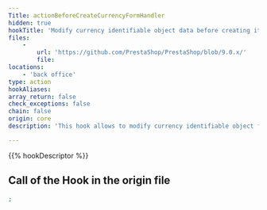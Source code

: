 ```yaml
---
Title: actionBeforeCreateCurrencyFormHandler
hidden: true
hookTitle: 'Modify currency identifiable object data before creating it'
files:
    -
        url: 'https://github.com/PrestaShop/PrestaShop/blob/9.0.x/'
        file: 
locations:
    - 'back office'
type: action
hookAliases: 
array_return: false
check_exceptions: false
chain: false
origin: core
description: 'This hook allows to modify currency identifiable object forms data before it was created'

---
```


{{% hookDescriptor %}}

## Call of the Hook in the origin file

```php
;
```
